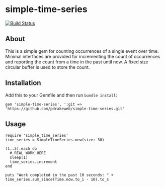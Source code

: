 # simple-time-series
[![Build Status](https://travis-ci.com/pdrakeweb/simple-time-series.svg?branch=master)](https://travis-ci.com/pdrakeweb/simple-time-series)

## About

This is a simple gem for counting occurrences of a single event over time.  Minimal
interfaces are provided for incrementing the count of occurrences and reporting
the count from a time in the past until now.  A fixed size circular buffer is
used to store the count.

## Installation

Add this to your Gemfile and then run `bundle install`:

```
gem 'simple-time-series', ':git => 'https://github.com/pdrakeweb/simple-time-series.git'
```

## Usage

```
require 'simple_time_series'
time_series = SimpleTimeSeries.new(size: 30)

(1..5).each do
  # REAL WORK HERE
  sleep(1)
  time_series.increment
end

puts "Work completed in the past 10 seconds: " + time_series.sum_since(Time.now.to_i - 10).to_s
```
